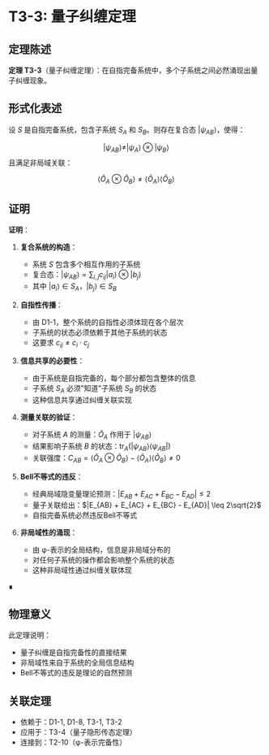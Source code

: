 # T3-3: 量子纠缠定理

## 定理陈述

**定理 T3-3**（量子纠缠定理）：在自指完备系统中，多个子系统之间必然涌现出量子纠缠现象。

## 形式化表述

设 $S$ 是自指完备系统，包含子系统 $S_A$ 和 $S_B$。则存在复合态 $|\psi_{AB}\rangle$，使得：

$$
|\psi_{AB}\rangle \neq |\psi_A\rangle \otimes |\psi_B\rangle
$$
且满足非局域关联：

$$
\langle \hat{O}_A \otimes \hat{O}_B \rangle \neq \langle \hat{O}_A \rangle \langle \hat{O}_B \rangle
$$
## 证明

**证明**：

1. **复合系统的构造**：
   - 系统 $S$ 包含多个相互作用的子系统
   - 复合态：$|\psi_{AB}\rangle = \sum_{i,j} c_{ij} |a_i\rangle \otimes |b_j\rangle$
   - 其中 $|a_i\rangle \in S_A$，$|b_j\rangle \in S_B$

2. **自指性传播**：
   - 由 D1-1，整个系统的自指性必须体现在各个层次
   - 子系统的状态必须依赖于其他子系统的状态
   - 这要求 $c_{ij} \neq c_i \cdot c_j$

3. **信息共享的必要性**：
   - 由于系统是自指完备的，每个部分都包含整体的信息
   - 子系统 $S_A$ 必须"知道"子系统 $S_B$ 的状态
   - 这种信息共享通过纠缠关联实现

4. **测量关联的验证**：
   - 对子系统 $A$ 的测量：$\hat{O}_A$ 作用于 $|\psi_{AB}\rangle$
   - 结果影响子系统 $B$ 的状态：$\text{tr}_A(|\psi_{AB}\rangle\langle\psi_{AB}|)$
   - 关联强度：$C_{AB} = \langle \hat{O}_A \otimes \hat{O}_B \rangle - \langle \hat{O}_A \rangle \langle \hat{O}_B \rangle \neq 0$

5. **Bell不等式的违反**：
   - 经典局域隐变量理论预测：$|E_{AB} + E_{AC} + E_{BC} - E_{AD}| \leq 2$
   - 量子关联给出：$|E_{AB} + E_{AC} + E_{BC} - E_{AD}| \leq 2\sqrt{2}$
   - 自指完备系统必然违反Bell不等式

6. **非局域性的涌现**：
   - 由 φ-表示的全局结构，信息是非局域分布的
   - 对任何子系统的操作都会影响整个系统的状态
   - 这种非局域性通过纠缠关联体现

∎

## 物理意义

此定理说明：
- 量子纠缠是自指完备性的直接结果
- 非局域性来自于系统的全局信息结构
- Bell不等式的违反是理论的自然预测

## 关联定理

- 依赖于：D1-1, D1-8, T3-1, T3-2
- 应用于：T3-4（量子隐形传态定理）
- 连接到：T2-10（φ-表示完备性）